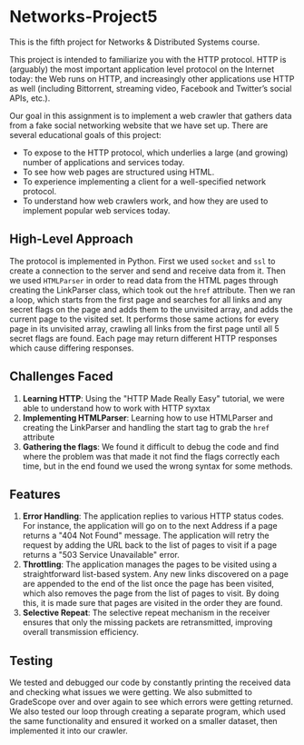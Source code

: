 # Networks-Project5

This is the fifth project for Networks & Distributed Systems course. 

This project is intended to familiarize you with the HTTP protocol. HTTP is (arguably) the most important application level protocol on the Internet today: the Web runs on HTTP, and increasingly other applications use HTTP as well (including Bittorrent, streaming video, Facebook and Twitter’s social APIs, etc.).

Our goal in this assignment is to implement a web crawler that gathers data from a fake social networking website that we have set up. There are several educational goals of this project:

- To expose to the HTTP protocol, which underlies a large (and growing) number of applications and services today.
- To see how web pages are structured using HTML.
- To experience implementing a client for a well-specified network protocol.
- To understand how web crawlers work, and how they are used to implement popular web services today.

## High-Level Approach

The protocol is implemented in Python. First we used `socket` and `ssl` to create a connection to the server and send and receive data from it. Then we used `HTMLParser` in order to read data from the HTML pages through creating the LinkParser class, which took out the `href` attribute. Then we ran a loop, which starts from the first page and searches for all links and any secret flags on the page and adds them to the unvisited array, and adds the current page to the visited set. It performs those same actions for every page in its unvisited array, crawling all links from the first page until all 5 secret flags are found. Each page may return different HTTP responses which cause differing responses.

## Challenges Faced
1. **Learning HTTP**: Using the "HTTP Made Really Easy" tutorial, we were able to understand how to work with HTTP syxtax
2. **Implementing HTMLParser**: Learning how to use HTMLParser and creating the LinkParser and handling the start tag to grab the `href` attribute
3. **Gathering the flags**: We found it difficult to debug the code and find where the problem was that made it not find the flags correctly each time, but in the end found we used the wrong syntax for some methods.

## Features

1. **Error Handling**: The application replies  to various HTTP status codes. For instance, the application will go on to the next Address if a page returns a "404 Not Found" message. The application will retry the request by adding the URL back to the list of pages to visit if a page returns a "503 Service Unavailable" error.
2. **Throttling**: The application manages the pages to be visited using a straightforward list-based system. Any new links discovered on a page are appended to the end of the list once the page has been visited, which also removes the page from the list of pages to visit. By doing this, it is made sure that pages are visited in the order they are found.
3. **Selective Repeat**: The selective repeat mechanism in the receiver ensures that only the missing packets are retransmitted, improving overall transmission efficiency.

## Testing
We tested and debugged our code by constantly printing the received data and checking what issues we were getting. We also submitted to GradeScope over and over again to see which errors were getting returned. We also tested our loop through creating a separate program, which used the same functionality and ensured it worked on a smaller dataset, then implemented it into our crawler.
